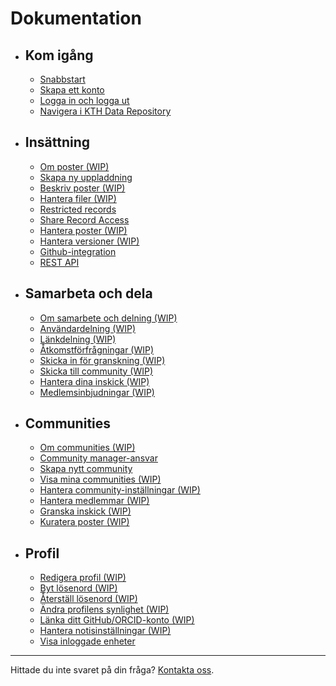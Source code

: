 <!-- markdownlint-disable MD007 -->
# Dokumentation

<div class="grid cards" markdown>

- ## Kom igång

    - [Snabbstart](get_started/quick_start.md)
    - [Skapa ett konto](get_started/create_account.md)
    - [Logga in och logga ut](get_started/login_logout.md)
    - [Navigera i KTH Data Repository](get_started/navigating_site.md)

- ## Insättning

    - [Om poster (WIP)](#)
    - [Skapa ny uppladdning](deposit/create_new_upload.md)
    - [Beskriv poster (WIP)](#)
    - [Hantera filer (WIP)](#)
    - [Restricted records](deposit/restrict_record_access.md)
    - [Share Record Access](deposit/share_record_access.md)
    - [Hantera poster (WIP)](#)
    - [Hantera versioner (WIP)](#)
    - [Github-integration](deposit/github_integration.md)
    - [REST API](deposit/rest_api.md)

- ## Samarbeta och dela

    - [Om samarbete och delning (WIP)](#)
    - [Användardelning (WIP)](#)
    - [Länkdelning (WIP)](#)
    - [Åtkomstförfrågningar (WIP)](#)
    - [Skicka in för granskning (WIP)](#)
    - [Skicka till community (WIP)](#)
    - [Hantera dina inskick (WIP)](#)
    - [Medlemsinbjudningar (WIP)](#)

- ## Communities

    - [Om communities (WIP)](#)
    - [Community manager-ansvar](communities/community_manager_responsibilities.md)
    - [Skapa nytt community](communities/create_new_community.md)
    - [Visa mina communities (WIP)](#)
    - [Hantera community-inställningar (WIP)](#)
    - [Hantera medlemmar (WIP)](#)
    - [Granska inskick (WIP)](#)
    - [Kuratera poster (WIP)](#)

- ## Profil

    - [Redigera profil (WIP)](#)
    - [Byt lösenord (WIP)](#)
    - [Återställ lösenord (WIP)](#)
    - [Ändra profilens synlighet (WIP)](#)
    - [Länka ditt GitHub/ORCID-konto (WIP)](#)
    - [Hantera notisinställningar (WIP)](#)
    - [Visa inloggade enheter](get_started/viewing-devices.md)

</div>

---

Hittade du inte svaret på din fråga? [Kontakta oss](https://www.kth.se/om/fakta).
